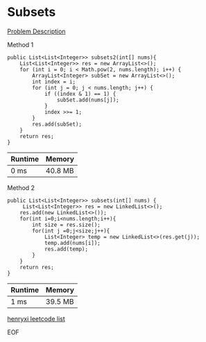 # Subsets
[Problem Description](https://leetcode.com/problems/subsets/)

Method 1
```
public List<List<Integer>> subsets2(int[] nums){
    List<List<Integer>> res = new ArrayList<>();
    for (int i = 0; i < Math.pow(2, nums.length); i++) {
        ArrayList<Integer> subSet = new ArrayList<>();
        int index = i;
        for (int j = 0; j < nums.length; j++) {
            if ((index & 1) == 1) {
                subSet.add(nums[j]);
            }
            index >>= 1;
        }
        res.add(subSet);
    }
    return res;
}
```

| Runtime | Memory   | 
|:--------|:---------|
| 0 ms    | 40.8 MB	 |


Method 2
```
public List<List<Integer>> subsets(int[] nums) {
     List<List<Integer>> res = new LinkedList<>();
    res.add(new LinkedList<>());
    for(int i=0;i<nums.length;i++){
        int size = res.size();
        for(int j =0;j<size;j++){
            List<Integer> temp = new LinkedList<>(res.get(j));
            temp.add(nums[i]);
            res.add(temp);
        }
    }
    return res;
}
```

| Runtime       | Memory     | 
| :------------- | :---------- |
| 1 ms | 39.5 MB	   |


[henryxi leetcode list](http://www.henryxi.com/leetcode)

EOF